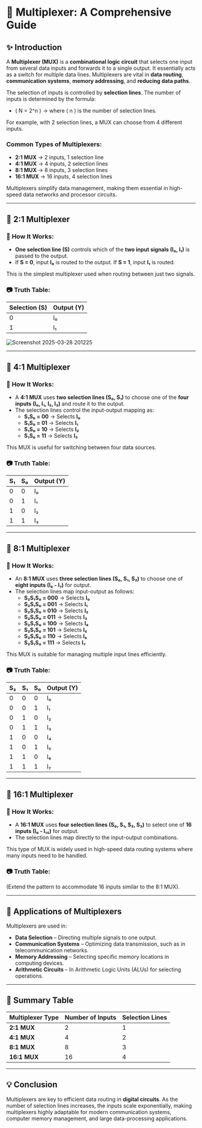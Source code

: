 # 📘 **Multiplexer: A Comprehensive Guide**

## ✨ **Introduction**
A **Multiplexer (MUX)** is a **combinational logic circuit** that selects one input from several data inputs and forwards it to a single output. It essentially acts as a switch for multiple data lines. Multiplexers are vital in **data routing**, **communication systems**, **memory addressing**, and **reducing data paths**.

The selection of inputs is controlled by **selection lines**. The number of inputs is determined by the formula:

- \( N = 2^n \) → where \( n \) is the number of selection lines.
  
For example, with 2 selection lines, a MUX can choose from 4 different inputs.

### **Common Types of Multiplexers**:
- **2:1 MUX** → 2 inputs, 1 selection line
- **4:1 MUX** → 4 inputs, 2 selection lines
- **8:1 MUX** → 8 inputs, 3 selection lines
- **16:1 MUX** → 16 inputs, 4 selection lines

Multiplexers simplify data management, making them essential in high-speed data networks and processor circuits.

---

## 📌 **2:1 Multiplexer**

### 🔹 **How It Works:**
- **One selection line (S)** controls which of the **two input signals (I₀, I₁)** is passed to the output.
- If **S = 0**, input **I₀** is routed to the output. If **S = 1**, input **I₁** is routed.

This is the simplest multiplexer used when routing between just two signals.

### 📷 **Truth Table**:

| Selection (S) | Output (Y) |
|---------------|------------|
| 0             | I₀         |
| 1             | I₁         |

![Screenshot 2025-03-28 201225](https://github.com/user-attachments/assets/ab3c6436-d243-4ace-806a-6004b783e428)

---

## 📌 **4:1 Multiplexer**

### 🔹 **How It Works:**
- A **4:1 MUX** uses **two selection lines (S₀, S₁)** to choose one of the **four inputs (I₀, I₁, I₂, I₃)** and route it to the output.
- The selection lines control the input-output mapping as:
  - **S₁S₀ = 00** → Selects **I₀**
  - **S₁S₀ = 01** → Selects **I₁**
  - **S₁S₀ = 10** → Selects **I₂**
  - **S₁S₀ = 11** → Selects **I₃**

This MUX is useful for switching between four data sources.

### 📷 **Truth Table**:

| S₁ | S₀ | Output (Y) |
|----|----|------------|
| 0  | 0  | I₀         |
| 0  | 1  | I₁         |
| 1  | 0  | I₂         |
| 1  | 1  | I₃         |

---

## 📌 **8:1 Multiplexer**

### 🔹 **How It Works:**
- An **8:1 MUX** uses **three selection lines (S₀, S₁, S₂)** to choose one of **eight inputs (I₀ - I₇)** for output.
- The selection lines map input-output as follows:
  - **S₂S₁S₀ = 000** → Selects **I₀**
  - **S₂S₁S₀ = 001** → Selects **I₁**
  - **S₂S₁S₀ = 010** → Selects **I₂**
  - **S₂S₁S₀ = 011** → Selects **I₃**
  - **S₂S₁S₀ = 100** → Selects **I₄**
  - **S₂S₁S₀ = 101** → Selects **I₅**
  - **S₂S₁S₀ = 110** → Selects **I₆**
  - **S₂S₁S₀ = 111** → Selects **I₇**

This MUX is suitable for managing multiple input lines efficiently.

### 📷 **Truth Table**:

| S₂ | S₁ | S₀ | Output (Y) |
|----|----|----|------------|
| 0  | 0  | 0  | I₀         |
| 0  | 0  | 1  | I₁         |
| 0  | 1  | 0  | I₂         |
| 0  | 1  | 1  | I₃         |
| 1  | 0  | 0  | I₄         |
| 1  | 0  | 1  | I₅         |
| 1  | 1  | 0  | I₆         |
| 1  | 1  | 1  | I₇         |

---

## 📌 **16:1 Multiplexer**

### 🔹 **How It Works:**
- A **16:1 MUX** uses **four selection lines (S₀, S₁, S₂, S₃)** to select one of **16 inputs (I₀ - I₁₅)** for output.
- The selection lines map directly to the input-output combinations.

This type of MUX is widely used in high-speed data routing systems where many inputs need to be handled.

### 📷 **Truth Table:**
(Extend the pattern to accommodate 16 inputs similar to the 8:1 MUX).

---

## 📌 **Applications of Multiplexers**
Multiplexers are used in:
- **Data Selection** – Directing multiple signals to one output.
- **Communication Systems** – Optimizing data transmission, such as in telecommunication networks.
- **Memory Addressing** – Selecting specific memory locations in computing devices.
- **Arithmetic Circuits** – In Arithmetic Logic Units (ALUs) for selecting operations.

---

## 📌 **Summary Table**

| Multiplexer Type | Number of Inputs | Selection Lines |
|------------------|------------------|-----------------|
| **2:1 MUX**      | 2                | 1               |
| **4:1 MUX**      | 4                | 2               |
| **8:1 MUX**      | 8                | 3               |
| **16:1 MUX**     | 16               | 4               |

---

## 💡 **Conclusion**
Multiplexers are key to efficient data routing in **digital circuits**. As the number of selection lines increases, the inputs scale exponentially, making multiplexers highly adaptable for modern communication systems, computer memory management, and large data-processing applications.
